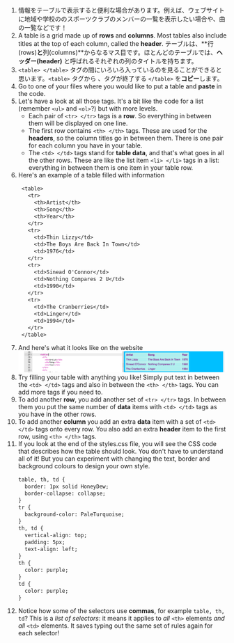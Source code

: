 1. 情報をテーブルで表示すると便利な場合があります。例えば、ウェブサイトに地域や学校ののスポーツクラブのメンバーの一覧を表示したい場合や、曲の一覧などです！
2. A table is a grid made up of **rows** and **columns**. Most tables also include titles at the top of each column, called the **header**. テーブルは、**行\(rows\)**と**列\(columns\)**からなるマス目です。ほとんどのテーブルでは、**ヘッダー\(header\)**  と呼ばれるそれぞれの列のタイトルを持ちます。
3. `<table> </table>` タグの間にいろいろ入っているのを見ることができると思います。`<table>` タグから 、タグが終了する `</table>` を**コピー**します。
4. Go to one of your files where you would like to put a table and **paste** in the code.
5. Let's have a look at all those tags. It's a bit like the code for a list \(remember `<ul>` and `<ol>`?\) but with more levels.
   * Each pair of `<tr> </tr>` tags is a **row**. So everything in between them will be displayed on one line.
   * The first row contains `<th> </th>` tags. These are used for the **headers**, so the column titles go in between them. There is one pair for each column you have in your table.
   * The `<td> </td>` tags stand for **table data**, and that's what goes in all the other rows. These are like the list item `<li> </li>` tags in a list: everything in between them is one item in your table row.
6. Here's an example of a table filled with information
   ```
    <table>
      <tr>
        <th>Artist</th>
        <th>Song</th>
        <th>Year</th>
      </tr>
      <tr>
        <td>Thin Lizzy</td>
        <td>The Boys Are Back In Town</td>
        <td>1976</td>
      </tr>
      <tr>
        <td>Sinead O'Connor</td>
        <td>Nothing Compares 2 U</td>
        <td>1990</td>
      </tr>
      <tr>
        <td>The Cranberries</td>
        <td>Linger</td>
        <td>1994</td>
      </tr>
    </table>
   ```
7. And here's what it looks like on the website ![](assets/TableResult2.png)
8. Try filling your table with anything you like! Simply put text in between the `<td> </td>` tags and also in between the `<th> </th>` tags. You can add more tags if you need to.
9. To add another **row**, you add another set of `<tr> </tr>` tags. In between them you put the same number of **data** items with `<td> </td>` tags as you have in the other rows.
10. To add another **column** you add an extra **data** item with a set of `<td> </td>` tags onto every row. You also add an extra **header** item to the first row, using `<th> </th>` tags.
11. If you look at the end of the styles.css file, you will see the CSS code that describes how the table should look. You don't have to understand all of it! But you can experiment with changing the text, border and background colours to design your own style.
    ```
    table, th, td {
      border: 1px solid HoneyDew;
      border-collapse: collapse;
    }
    tr {
      background-color: PaleTurquoise;
    }
    th, td {
      vertical-align: top;
      padding: 5px;
      text-align: left;
    }
    th {
      color: purple;
    }
    td {
      color: purple;
    }
    ```
12. Notice how some of the selectors use **commas**, for example `table, th, td`? This is a _list of selectors_: it means it applies to _all_ `<th>` elements _and all_ `<td>` elements. It saves typing out the same set of rules again for each selector!



